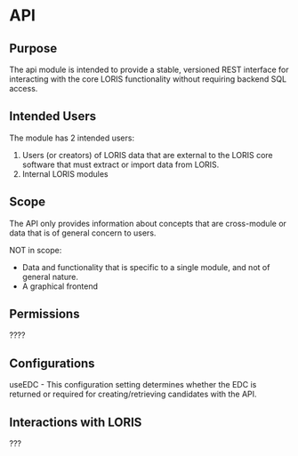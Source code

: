 # API

## Purpose

The api module is intended to provide a stable, versioned REST interface
for interacting with the core LORIS functionality without requiring backend
SQL access.

## Intended Users

The module has 2 intended users:
1. Users (or creators) of LORIS data that are external to the LORIS core
   software that must extract or import data from LORIS.
2. Internal LORIS modules

## Scope

The API only provides information about concepts that are cross-module
or data that is of general concern to users. 

NOT in scope:

- Data and functionality that is specific to a single module, and not of general
  nature.
- A graphical frontend

## Permissions

????

## Configurations

useEDC - This configuration setting determines whether the EDC is returned
  or required for creating/retrieving candidates with the API.

## Interactions with LORIS

???
